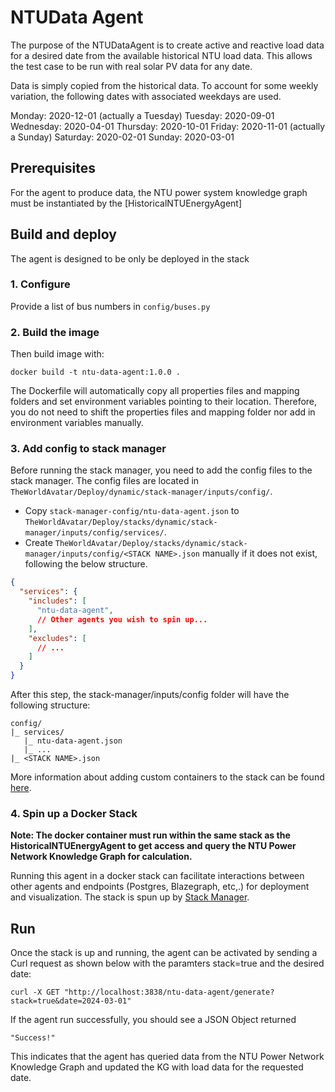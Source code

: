 # NTUData Agent

The purpose of the NTUDataAgent is to create active and reactive load data for a desired date from the available historical NTU load data. This allows the test case to be run with real solar PV data for any date. 

Data is simply copied from the historical data. To account for some weekly variation, the following dates with associated weekdays are used. 

Monday:		2020-12-01 (actually a Tuesday)
Tuesday:	2020-09-01
Wednesday:	2020-04-01
Thursday:	2020-10-01
Friday:		2020-11-01 (actually a Sunday)
Saturday:	2020-02-01
Sunday:		2020-03-01

## Prerequisites

For the agent to produce data, the NTU power system knowledge graph must be instantiated by the [HistoricalNTUEnergyAgent]

## Build and deploy

The agent is designed to be only be deployed in the stack

### 1. Configure 

Provide a list of bus numbers in `config/buses.py`

### 2. Build the image

Then build image with:
```
docker build -t ntu-data-agent:1.0.0 .
```

The Dockerfile will automatically copy all properties files and mapping folders and set environment variables pointing to their location. Therefore, you do not need to shift the properties files and mapping folder nor add in environment variables manually.

### 3. Add config to stack manager

Before running the stack manager, you need to add the config files to the stack manager. The config files are located in `TheWorldAvatar/Deploy/dynamic/stack-manager/inputs/config/`.
- Copy `stack-manager-config/ntu-data-agent.json` to `TheWorldAvatar/Deploy/stacks/dynamic/stack-manager/inputs/config/services/`.
- Create `TheWorldAvatar/Deploy/stacks/dynamic/stack-manager/inputs/config/<STACK NAME>.json` manually if it does not exist, following the below structure.
```json
{
  "services": {
    "includes": [
      "ntu-data-agent",
      // Other agents you wish to spin up...
    ],
    "excludes": [
      // ...
    ]
  }
}
```

After this step, the stack-manager/inputs/config folder will have the following structure:
```
config/
|_ services/
   |_ ntu-data-agent.json
   |_ ...
|_ <STACK NAME>.json
```
More information about adding custom containers to the stack can be found [here](https://github.com/cambridge-cares/TheWorldAvatar/tree/main/Deploy/stacks/dynamic/stack-manager#adding-custom-containers).


### 4. Spin up a Docker Stack
**Note: The docker container must run within the same stack as the HistoricalNTUEnergyAgent to get access and query the NTU Power Network Knowledge Graph for calculation.**

Running this agent in a docker stack can facilitate interactions between other agents and endpoints (Postgres, Blazegraph, etc,.) for deployment and visualization. The stack is spun up by [Stack Manager](https://github.com/cambridge-cares/TheWorldAvatar/tree/main/Deploy/stacks/dynamic/stack-manager).

## Run
Once the stack is up and running, the agent can be activated by sending a Curl request as shown below with the paramters stack=true and the desired date:
```
curl -X GET "http://localhost:3838/ntu-data-agent/generate?stack=true&date=2024-03-01"
```
If the agent run successfully, you should see a JSON Object returned 
```
"Success!"
```
This indicates that the agent has queried data from the NTU Power Network Knowledge Graph and updated the KG with load data for the requested date.